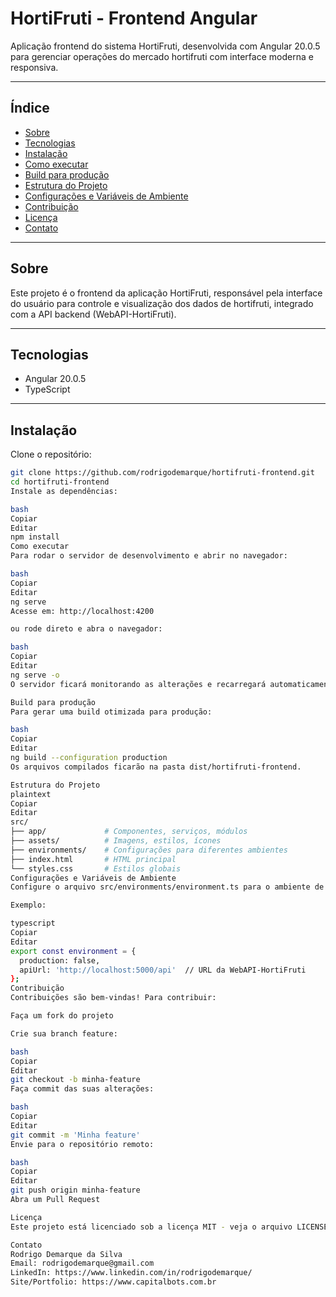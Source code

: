 # HortiFruti - Frontend Angular

Aplicação frontend do sistema HortiFruti, desenvolvida com Angular 20.0.5 para gerenciar operações do mercado hortifruti com interface moderna e responsiva.

---

## Índice

- [Sobre](#sobre)
- [Tecnologias](#tecnologias)
- [Instalação](#instalacao)
- [Como executar](#como-executar)
- [Build para produção](#build-para-producao)
- [Estrutura do Projeto](#estrutura-do-projeto)
- [Configurações e Variáveis de Ambiente](#configuracoes-e-variaveis-de-ambiente)
- [Contribuição](#contribuicao)
- [Licença](#licenca)
- [Contato](#contato)

---

## Sobre

Este projeto é o frontend da aplicação HortiFruti, responsável pela interface do usuário para controle e visualização dos dados de hortifruti, integrado com a API backend (WebAPI-HortiFruti).

---

## Tecnologias

- Angular 20.0.5  
- TypeScript  

---

## Instalação

Clone o repositório:

```bash
git clone https://github.com/rodrigodemarque/hortifruti-frontend.git
cd hortifruti-frontend
Instale as dependências:

bash
Copiar
Editar
npm install
Como executar
Para rodar o servidor de desenvolvimento e abrir no navegador:

bash
Copiar
Editar
ng serve
Acesse em: http://localhost:4200

ou rode direto e abra o navegador:

bash
Copiar
Editar
ng serve -o
O servidor ficará monitorando as alterações e recarregará automaticamente.

Build para produção
Para gerar uma build otimizada para produção:

bash
Copiar
Editar
ng build --configuration production
Os arquivos compilados ficarão na pasta dist/hortifruti-frontend.

Estrutura do Projeto
plaintext
Copiar
Editar
src/
├── app/             # Componentes, serviços, módulos 
├── assets/          # Imagens, estilos, ícones 
├── environments/    # Configurações para diferentes ambientes 
├── index.html       # HTML principal 
└── styles.css       # Estilos globais 
Configurações e Variáveis de Ambiente
Configure o arquivo src/environments/environment.ts para o ambiente de desenvolvimento e environment.prod.ts para produção.

Exemplo:

typescript
Copiar
Editar
export const environment = {
  production: false,
  apiUrl: 'http://localhost:5000/api'  // URL da WebAPI-HortiFruti
};
Contribuição
Contribuições são bem-vindas! Para contribuir:

Faça um fork do projeto

Crie sua branch feature:

bash
Copiar
Editar
git checkout -b minha-feature
Faça commit das suas alterações:

bash
Copiar
Editar
git commit -m 'Minha feature'
Envie para o repositório remoto:

bash
Copiar
Editar
git push origin minha-feature
Abra um Pull Request

Licença
Este projeto está licenciado sob a licença MIT - veja o arquivo LICENSE para detalhes.

Contato
Rodrigo Demarque da Silva
Email: rodrigodemarque@gmail.com
LinkedIn: https://www.linkedin.com/in/rodrigodemarque/
Site/Portfolio: https://www.capitalbots.com.br
